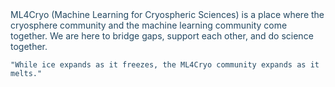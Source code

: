 <div style = "color: #224760">
    ML4Cryo (Machine Learning for Cryospheric Sciences) is a place where the cryosphere community and the machine learning community come together. We are here to bridge gaps, support each other, and do science together. 
    
    "While ice expands as it freezes, the ML4Cryo community expands as it melts."
</div>
